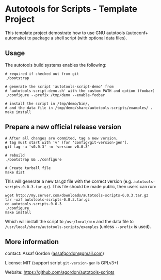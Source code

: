 # Autotools for Scripts - Template Project

This template project demostrate how to use GNU autotools (autoconf+
automake) to package a shell script (with optional data files).

## Usage

The autotools build systems enables the following:

    # required if checked out from git
    ./bootstrap

    # generate the script 'autotools-script-demo' from
    # 'autotools-script-demo.sh' with the custom PATH and option (foobar)
    ./configure --prefix /tmp/demo --enable-foobar

    # install the script in /tmp/demo/bin/,
    # and the data file in /tmp/demo/share/autotools-scripts/examples/ .
    make install

## Prepare a new official release version

    # After all changes are commited, tag a new version.
    # tag must start with 'v' (for 'config/git-version-gen').
    git tag -a 'v0.0.3' -m 'version v0.0.3'

    # rebuild
    ./bootstrap && ./configure

    # Create tarball file
    make dist

This will generate a new tar.gz file with the correct version
(e.g. `autotools-scripts-0.0.3.tar.gz`). This file should be made public,
then users can run:

    wget http://my.server.com/downloads/autotools-scripts-0.0.3.tar.gz
    tar -xzf autotools-scripts-0.0.3.tar.gz
    cd autotools-scripts-0.0.3
    ./configure
    make install

Which will install the script to `/usr/local/bin` and the data file to
`/usr/local/share/autotools-scripts/examples` (unless `--prefix` is used).

## More information

contact: Assaf Gordon (assafgordon@gmail.com)

License: MIT (support script `git-version-gen` is GPLv3+)

Website: https://github.com/agordon/autotools-scripts

